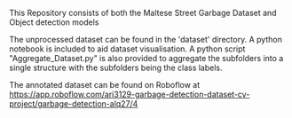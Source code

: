 This Repository consists of both the Maltese Street Garbage Dataset and Object detection models

The unprocessed dataset can be found in the 'dataset' directory. A python notebook is included to aid dataset visualisation. A python script "Aggregate_Dataset.py" is also provided to aggregate the subfolders into a single structure with
the subfolders being the class labels.

The annotated dataset can be found on Roboflow at https://app.roboflow.com/ari3129-garbage-detection-dataset-cv-project/garbage-detection-alq27/4